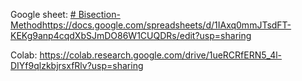 Google sheet:
[# Bisection-Method](https://docs.google.com/spreadsheets/d/1IAxq0mmJTsdFT-KEKg9anp4cqdXbSJmDO86W1CUQDRs/edit?usp=sharing)https://docs.google.com/spreadsheets/d/1IAxq0mmJTsdFT-KEKg9anp4cqdXbSJmDO86W1CUQDRs/edit?usp=sharing

Colab:
https://colab.research.google.com/drive/1ueRCRfERN5_4l-DIYf9qlzkbjrsxfRlv?usp=sharing
